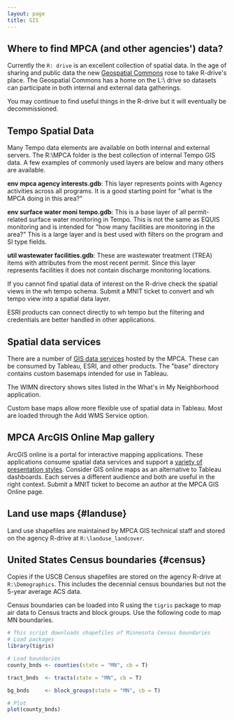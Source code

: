 ```yaml
---
layout: page
title: GIS
---  
```


## Where to find MPCA (and other agencies') data?    
Currently the `R: drive` is an excellent collection of spatial data.  In the age of sharing and public data the new [Geospatial Commons](https://gisdata.mn.gov/)  rose to take R-drive's place.  The Geospatial Commons has a home on the L:\ drive so datasets can participate in both internal and external data gatherings.    

You may continue to find useful things in the R-drive but it will eventually be decommissioned.

## Tempo Spatial Data
Many Tempo data elements are available on both internal and external servers.  The R:\MPCA folder is the best collection of internal Tempo GIS data.  A few examples of commonly used layers are below and many others are available.

**env mpca agency interests.gdb**: This layer represents points with Agency activities across all programs.  It is a good starting point for "what is the MPCA doing in this area?"

**env surface water moni tempo.gdb**: This is a base layer of all permit-related surface water monitoring in Tempo.  This is not the same as EQUIS monitoring and is intended for "how many facilities are monitoring in the area?"  This is a large layer and is best used with filters on the program and SI type fields.

**util wastewater facilities.gdb**: These are wastewater treatment (TREA) items with attributes from the most recent permit. Since this layer represents facilities it does not contain discharge monitoring locations.

If you cannot find spatial data of interest on the R-drive check the spatial views in the wh tempo schema.  Submit a MNIT ticket to convert and wh tempo view into a spatial data layer.

ESRI products can connect directly to wh tempo but the filtering and credentials are better handled in other applications. 

## Spatial data services
There are a number of [GIS data services](https://pca-gis02.pca.state.mn.us/arcgis/rest/services) hosted by the MPCA.  These can be consumed by Tableau, ESRI, and other products.  The "base" directory contains custom basemaps intended for use in Tableau.  

The WIMN directory shows sites listed in the What's in My Neighborhood application.

Custom base maps allow more flexible use of spatial data in Tableau.  Most are loaded through the Add WMS Service option.

## MPCA ArcGIS Online Map gallery
ArcGIS online is a portal for interactive mapping applications.  These applications consume spatial data services and support a [variety of presentation styles](http://mpca.maps.arcgis.com/home/index.html).  Consider GIS online maps as an alternative to Tableau dashboards.  Each serves a different audience and both are useful in the right context.
Submit a MNIT ticket to become an author at the MPCA GIS Online page.

## Land use maps {#landuse}
Land use shapefiles are maintained by MPCA GIS technical staff and stored on the agency R-drive at `R:\landuse_landcover`.


## United States Census boundaries {#census}

Copies if the USCB Census shapefiles are stored on the agency R-drive at `R:\Demographics`.  This includes the decennial census boundaries but not the 5-year average ACS data.  

Census boundaries can be loaded into R using the `tigris` package to map air data to Census tracts and block groups. Use the following code to map MN boundaries.

```r
# This script downloads shapefiles of Minnesota Census boundaries  
# Load packages
library(tigris)

# Load boundaries
county_bnds <- counties(state = "MN", cb = T)

tract_bnds  <- tracts(state = "MN", cb = T)

bg_bnds     <- block_groups(state = "MN", cb = T)

# Plot 
plot(county_bnds)
```



